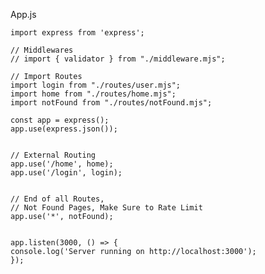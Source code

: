 App.js

    import express from 'express';
    
    // Middlewares
    // import { validator } from "./middleware.mjs";
    
    // Import Routes
    import login from "./routes/user.mjs";
    import home from "./routes/home.mjs";
    import notFound from "./routes/notFound.mjs";

    const app = express();
    app.use(express.json());
    

    // External Routing
    app.use('/home', home);
    app.use('/login', login);


    // End of all Routes,
    // Not Found Pages, Make Sure to Rate Limit
    app.use('*', notFound);
     
    
    app.listen(3000, () => {
    console.log('Server running on http://localhost:3000');
    });
